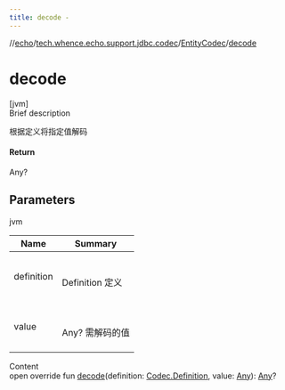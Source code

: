 ```yaml
---
title: decode -
---
```

//[echo](../../index.md)/[tech.whence.echo.support.jdbc.codec](../index.md)/[EntityCodec](index.md)/[decode](decode.md)



# decode  
[jvm]  
Brief description  


根据定义将指定值解码



#### Return  


Any?



## Parameters  
  
jvm  
  
|  Name|  Summary| 
|---|---|
| definition| <br><br>Definition 定义<br><br>
| value| <br><br>Any? 需解码的值<br><br>
  
  
Content  
open override fun [decode](decode.md)(definition: [Codec.Definition](../../tech.whence.echo.codec/-codec/-definition/index.md), value: [Any](https://kotlinlang.org/api/latest/jvm/stdlib/kotlin/-any/index.html)): [Any](https://kotlinlang.org/api/latest/jvm/stdlib/kotlin/-any/index.html)?  



